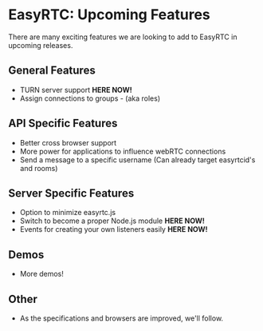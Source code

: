 EasyRTC: Upcoming Features
==========================

There are many exciting features we are looking to add to EasyRTC in upcoming releases.

General Features
----------------
* TURN server support **HERE NOW!**
* Assign connections to groups - (aka roles)

API Specific Features
---------------------
* Better cross browser support
* More power for applications to influence webRTC connections
* Send a message to a specific username (Can already target easyrtcid's and rooms)

Server Specific Features
------------------------
* Option to minimize easyrtc.js
* Switch to become a proper Node.js module **HERE NOW!**
* Events for creating your own listeners easily **HERE NOW!**

Demos
-----
* More demos!

Other
-----
* As the specifications and browsers are improved, we'll follow.
